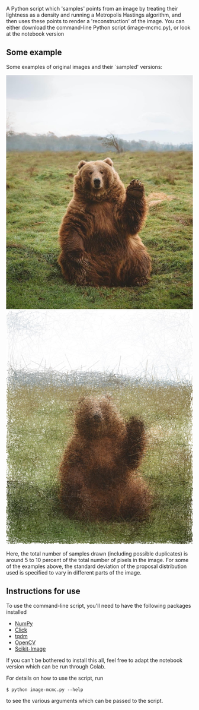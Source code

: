 A Python script which 'samples' points from an image by treating their lightness as a density and running a 
Metropolis Hastings algorithm, and then uses these points to render a 'reconstruction' of the image. You can either
download the command-line Python script (image-mcmc.py), or look at the notebook version 

## Some example 
Some examples of original images and their `sampled' versions:

![A bear](test-images/bear_small.jpg) ![A sampled bear](test-images/bear_mcmc_small.jpg)

Here, the total number of samples drawn (including possible duplicates) is around 5 to 10 percent of the
total number of pixels in the image. For some of the examples above, the standard deviation of the proposal
distribution used is specified to vary in different parts of the image.

## Instructions for use

To use the command-line script, you'll need to have the following packages installed

* [NumPy](https://numpy.org/)
* [Click](https://click.palletsprojects.com/en/7.x/)
* [tqdm](https://tqdm.github.io/)
* [OpenCV](https://pypi.org/project/opencv-python/)
* [Scikit-Image](https://scikit-image.org/)

If you can't be bothered to install this all, feel free to adapt the notebook version which can be 
run through Colab.

For details on how to use the script, run
```
$ python image-mcmc.py --help
```
to see the various arguments which can be passed to the script.

